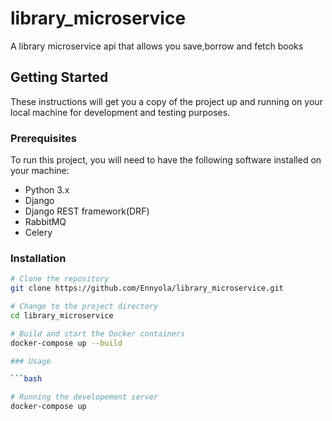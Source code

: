 # library_microservice
A library microservice api that allows you save,borrow and fetch books
## Getting Started

These instructions will get you a copy of the project up and running on your local machine for development and testing purposes.


### Prerequisites

To run this project, you will need to have the following software installed on your machine:

- Python 3.x
- Django
- Django REST framework(DRF)
- RabbitMQ
- Celery

### Installation

```bash
# Clone the repository
git clone https://github.com/Ennyola/library_microservice.git

# Change to the project directory
cd library_microservice

# Build and start the Docker containers
docker-compose up --build

### Usage

```bash

# Running the developement server
docker-compose up


